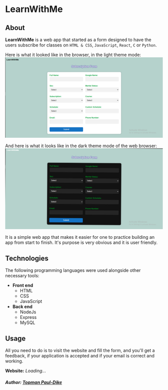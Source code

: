# LearnWithMe
## About
**LearnWithMe** is a web app that started as a form designed to have the users subscribe for classes on `HTML & CSS`, `JavaScript`, `React`, `C` or `Python`.

Here is what it looked like in the browser, in the light theme mode:
![LearnWithMe-light_theme](https://github.com/tpauldike/rough_work/blob/main/screenshots/LearnWithMe.png)

And here is what it looks like in the dark theme mode of the web browser:
![LearnWithMe-dark_theme](https://github.com/tpauldike/rough_work/blob/main/screenshots/LearnWithMe(dark).png)

It is a simple web app that makes it easier for one to practice building an app from start to finish. It's purpose is very obvious and it is user friendly.

## Technologies
The following programming languages were used alongside other necessary tools:
- **Front end**
    - HTML
    - CSS
    - JavaScript
- **Back end**
    - NodeJs
    - Express
    - MySQL
## Usage
All you need to do is to visit the website and fill the form, and you'll get a feedback, if your application is accepted and if your email is correct and working.

**Website:** *Loading...*

##### Author: [Topman Paul-Dike](https://github.com/tpauldike)
